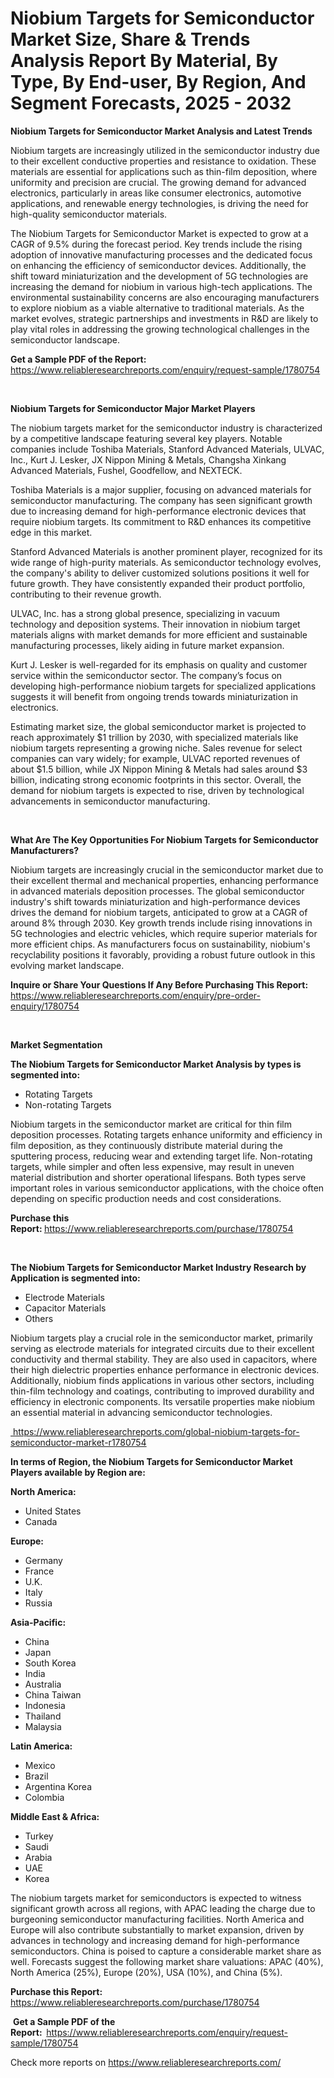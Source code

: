 <p><h1>Niobium Targets for Semiconductor Market Size, Share & Trends Analysis Report By Material, By Type, By End-user, By Region, And Segment Forecasts, 2025 - 2032</h1></p><p><strong>Niobium Targets for Semiconductor Market Analysis and Latest Trends</strong></p>
<p><p>Niobium targets are increasingly utilized in the semiconductor industry due to their excellent conductive properties and resistance to oxidation. These materials are essential for applications such as thin-film deposition, where uniformity and precision are crucial. The growing demand for advanced electronics, particularly in areas like consumer electronics, automotive applications, and renewable energy technologies, is driving the need for high-quality semiconductor materials.</p><p>The Niobium Targets for Semiconductor Market is expected to grow at a CAGR of 9.5% during the forecast period. Key trends include the rising adoption of innovative manufacturing processes and the dedicated focus on enhancing the efficiency of semiconductor devices. Additionally, the shift toward miniaturization and the development of 5G technologies are increasing the demand for niobium in various high-tech applications. The environmental sustainability concerns are also encouraging manufacturers to explore niobium as a viable alternative to traditional materials. As the market evolves, strategic partnerships and investments in R&D are likely to play vital roles in addressing the growing technological challenges in the semiconductor landscape.</p></p>
<p><strong>Get a Sample PDF of the Report:&nbsp;</strong> <a href="https://www.reliableresearchreports.com/enquiry/request-sample/1780754?utm_campaign=2954&utm_medium=2&utm_source=Github&utm_content=ia&utm_term=25032025&utm_id=niobium-targets-for-semiconductor">https://www.reliableresearchreports.com/enquiry/request-sample/1780754</a></p>
<p>&nbsp;</p>
<p><strong>Niobium Targets for Semiconductor Major Market Players</strong></p>
<p><p>The niobium targets market for the semiconductor industry is characterized by a competitive landscape featuring several key players. Notable companies include Toshiba Materials, Stanford Advanced Materials, ULVAC, Inc., Kurt J. Lesker, JX Nippon Mining & Metals, Changsha Xinkang Advanced Materials, Fushel, Goodfellow, and NEXTECK. </p><p>Toshiba Materials is a major supplier, focusing on advanced materials for semiconductor manufacturing. The company has seen significant growth due to increasing demand for high-performance electronic devices that require niobium targets. Its commitment to R&D enhances its competitive edge in this market.</p><p>Stanford Advanced Materials is another prominent player, recognized for its wide range of high-purity materials. As semiconductor technology evolves, the company's ability to deliver customized solutions positions it well for future growth. They have consistently expanded their product portfolio, contributing to their revenue growth.</p><p>ULVAC, Inc. has a strong global presence, specializing in vacuum technology and deposition systems. Their innovation in niobium target materials aligns with market demands for more efficient and sustainable manufacturing processes, likely aiding in future market expansion.</p><p>Kurt J. Lesker is well-regarded for its emphasis on quality and customer service within the semiconductor sector. The company’s focus on developing high-performance niobium targets for specialized applications suggests it will benefit from ongoing trends towards miniaturization in electronics.</p><p>Estimating market size, the global semiconductor market is projected to reach approximately $1 trillion by 2030, with specialized materials like niobium targets representing a growing niche. Sales revenue for select companies can vary widely; for example, ULVAC reported revenues of about $1.5 billion, while JX Nippon Mining & Metals had sales around $3 billion, indicating strong economic footprints in this sector. Overall, the demand for niobium targets is expected to rise, driven by technological advancements in semiconductor manufacturing.</p></p>
<p>&nbsp;</p>
<p><strong>What Are The Key Opportunities For Niobium Targets for Semiconductor Manufacturers?</strong></p>
<p><p>Niobium targets are increasingly crucial in the semiconductor market due to their excellent thermal and mechanical properties, enhancing performance in advanced materials deposition processes. The global semiconductor industry's shift towards miniaturization and high-performance devices drives the demand for niobium targets, anticipated to grow at a CAGR of around 8% through 2030. Key growth trends include rising innovations in 5G technologies and electric vehicles, which require superior materials for more efficient chips. As manufacturers focus on sustainability, niobium's recyclability positions it favorably, providing a robust future outlook in this evolving market landscape.</p></p>
<p><strong>Inquire or Share Your Questions If Any Before Purchasing This Report:</strong> <a href="https://www.reliableresearchreports.com/enquiry/pre-order-enquiry/1780754?utm_campaign=2954&utm_medium=2&utm_source=Github&utm_content=ia&utm_term=25032025&utm_id=niobium-targets-for-semiconductor">https://www.reliableresearchreports.com/enquiry/pre-order-enquiry/1780754</a></p>
<p>&nbsp;</p>
<p><strong>Market Segmentation</strong></p>
<p><strong>The Niobium Targets for Semiconductor Market Analysis by types is segmented into:</strong></p>
<p><ul><li>Rotating Targets</li><li>Non-rotating Targets</li></ul></p>
<p><p>Niobium targets in the semiconductor market are critical for thin film deposition processes. Rotating targets enhance uniformity and efficiency in film deposition, as they continuously distribute material during the sputtering process, reducing wear and extending target life. Non-rotating targets, while simpler and often less expensive, may result in uneven material distribution and shorter operational lifespans. Both types serve important roles in various semiconductor applications, with the choice often depending on specific production needs and cost considerations.</p></p>
<p><strong>Purchase this Report:&nbsp;</strong><a href="https://www.reliableresearchreports.com/purchase/1780754?utm_campaign=2954&utm_medium=2&utm_source=Github&utm_content=ia&utm_term=25032025&utm_id=niobium-targets-for-semiconductor">https://www.reliableresearchreports.com/purchase/1780754</a></p>
<p>&nbsp;</p>
<p><strong>The Niobium Targets for Semiconductor Market Industry Research by Application is segmented into:</strong></p>
<p><ul><li>Electrode Materials</li><li>Capacitor Materials</li><li>Others</li></ul></p>
<p><p>Niobium targets play a crucial role in the semiconductor market, primarily serving as electrode materials for integrated circuits due to their excellent conductivity and thermal stability. They are also used in capacitors, where their high dielectric properties enhance performance in electronic devices. Additionally, niobium finds applications in various other sectors, including thin-film technology and coatings, contributing to improved durability and efficiency in electronic components. Its versatile properties make niobium an essential material in advancing semiconductor technologies.</p></p>
<p><a href="https://www.reliableresearchreports.com/global-niobium-targets-for-semiconductor-market-r1780754?utm_campaign=2954&utm_medium=2&utm_source=Github&utm_content=ia&utm_term=25032025&utm_id=niobium-targets-for-semiconductor">&nbsp;https://www.reliableresearchreports.com/global-niobium-targets-for-semiconductor-market-r1780754</a></p>
<p><strong>In terms of Region, the Niobium Targets for Semiconductor Market Players available by Region are:</strong></p>
<p>
    <p> <strong> North America: </strong>
        <ul>
            <li>United States</li>
            <li>Canada</li>
        </ul>
        </p> 
    <p> <strong> Europe: </strong>
        <ul>
            <li>Germany</li>
            <li>France</li>
            <li>U.K.</li>
            <li>Italy</li>
            <li>Russia</li>
        </ul>
        </p> 
    <p> <strong> Asia-Pacific: </strong>
        <ul>
            <li>China</li>
            <li>Japan</li>
            <li>South Korea</li>
            <li>India</li>
            <li>Australia</li>
            <li>China Taiwan</li>
            <li>Indonesia</li>
            <li>Thailand</li>
            <li>Malaysia</li>
        </ul>
        </p> 
    <p> <strong> Latin America: </strong>
        <ul>
            <li>Mexico</li>
            <li>Brazil</li>
            <li>Argentina Korea</li>
            <li>Colombia</li>
        </ul>
        </p> 
    <p> <strong> Middle East & Africa: </strong>
        <ul>
            <li>Turkey</li>
            <li>Saudi</li>
            <li>Arabia</li>
            <li>UAE</li>
            <li>Korea</li>
        </ul>
    </p>
    </p>
<p><p>The niobium targets market for semiconductors is expected to witness significant growth across all regions, with APAC leading the charge due to burgeoning semiconductor manufacturing facilities. North America and Europe will also contribute substantially to market expansion, driven by advances in technology and increasing demand for high-performance semiconductors. China is poised to capture a considerable market share as well. Forecasts suggest the following market share valuations: APAC (40%), North America (25%), Europe (20%), USA (10%), and China (5%).</p></p>
<p><strong>Purchase this Report: </strong><a href="https://www.reliableresearchreports.com/purchase/1780754?utm_campaign=2954&utm_medium=2&utm_source=Github&utm_content=ia&utm_term=25032025&utm_id=niobium-targets-for-semiconductor">https://www.reliableresearchreports.com/purchase/1780754</a></p>
<p>&nbsp;<strong>Get a Sample PDF of the Report:&nbsp;&nbsp;</strong><a href="https://www.reliableresearchreports.com/enquiry/request-sample/1780754?utm_campaign=2954&utm_medium=2&utm_source=Github&utm_content=ia&utm_term=25032025&utm_id=niobium-targets-for-semiconductor">https://www.reliableresearchreports.com/enquiry/request-sample/1780754</a></p>
<p><strong></strong></p>
<p>Check more reports on <a href="https://www.reliableresearchreports.com/?utm_campaign=2954&utm_medium=2&utm_source=Github&utm_content=ia&utm_term=25032025&utm_id=niobium-targets-for-semiconductor">https://www.reliableresearchreports.com/</a></p>